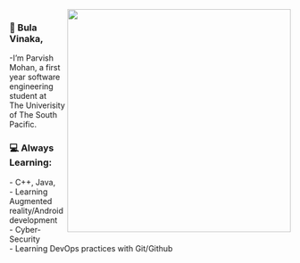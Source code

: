
<img align="right" src="https://github.com/stoicsdielast/stoicsdielast/blob/main/computer.gif" width = 400> 
<h3>👋 Bula Vinaka,</h3>
<p>-I’m Parvish Mohan, a first year software engineering student at <br>The Univerisity of The South Pacific.</p>
<h3>💻 Always Learning:</h3>
<p>
- C++, Java, <br>
- Learning Augmented reality/Android development<br>
- Cyber-Security<br>
- Learning DevOps practices with Git/Github
</p>






<!---
stoicsdielast/stoicsdielast is a ✨ special ✨ repository because its `README.md` (this file) appears on your GitHub profile.
You can click the Preview link to take a look at your changes.
--->
